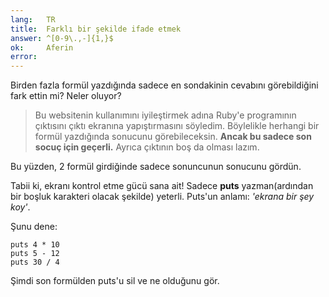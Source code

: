 ```yaml
---
lang:   TR
title:  Farklı bir şekilde ifade etmek
answer: ^[0-9\.,-]{1,}$
ok:     Aferin
error:
---
```


Birden fazla formül yazdığında sadece en sondakinin cevabını görebildiğini fark ettin mi?
Neler oluyor?

> Bu websitenin kullanımını iyileştirmek adına Ruby'e programının çıktısını
> çıktı ekranına yapıştırmasını söyledim. Böylelikle herhangi bir formül yazdığında sonucunu görebileceksin.
> __Ancak bu sadece son socuç için geçerli.__ Ayrıca çıktının boş da olması lazım.

Bu yüzden, 2 formül girdiğinde sadece sonuncunun sonucunu gördün.

Tabii ki, ekranı kontrol etme gücü sana ait! Sadece __puts__ yazman(ardından bir boşluk 
karakteri olacak şekilde) yeterli. Puts'un anlamı: *'ekrana bir şey koy'*.

Şunu dene:

    puts 4 * 10
    puts 5 - 12
    puts 30 / 4

Şimdi son formülden puts'u sil ve ne olduğunu gör.
